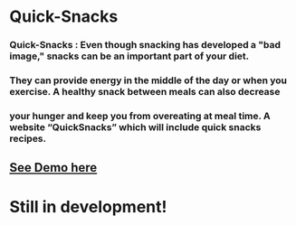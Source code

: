 # Quick-Snacks
### Quick-Snacks : Even though snacking has developed a "bad image," snacks can be an important part of your diet.
### They can provide energy in the middle of the day or when you exercise. A healthy snack between meals can also decrease
### your hunger and keep you from overeating at meal time. A website “QuickSnacks” which will include quick snacks recipes.

## [See Demo here](https://faiezwaseem.github.io/Quick-Snacks/)
# Still in  development!
